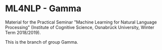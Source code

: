 # ML4NLP - Gamma
Material for the Practical Seminar "Machine Learning for Natural Language Processing" (Institute of Cognitive Science, Osnabrück University, Winter Term 2018/2019).

This is the branch of group Gamma.
